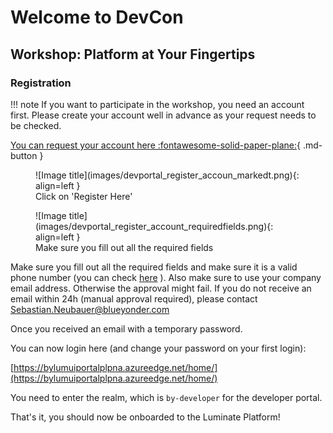 # Welcome to DevCon

## Workshop: Platform at Your Fingertips

### Registration

!!! note
    If you want to participate in the workshop, you need an account first.
    Please create your account well in advance as your request needs to be checked. 

[You can request your account here :fontawesome-solid-paper-plane:](https://bylumuiportalplpna.azureedge.net/?access_domain=7dbea5bb-28b5-4059-bf2a-5b5bf6dae107){ .md-button }

<figure markdown>
  ![Image title](images/devportal_register_accoun_markedt.png){: align=left }
  <figcaption>Click on 'Register Here'</figcaption>
</figure>

<figure markdown>
  ![Image title](images/devportal_register_account_requiredfields.png){: align=left }
  <figcaption>Make sure you fill out all the required fields</figcaption>
</figure>

Make sure you fill out all the required fields and make sure it is a valid phone number (you can check [here](https://libphonenumber.appspot.com/) ). Also make sure to use your company email address. 
Otherwise the approval might fail.
If you do not receive an email within 24h (manual approval required), please contact Sebastian.Neubauer@blueyonder.com

Once you received an email with a temporary password.

You can now login here (and change your password on your first login):

[https://bylumuiportalplpna.azureedge.net/home/](https://bylumuiportalplpna.azureedge.net/home/)

You need to enter the realm, which is `by-developer` for the developer portal.


That's it, you should now be onboarded to the Luminate Platform!